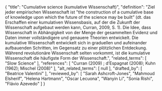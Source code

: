 {
    "title": "Cumulative science (kumulative Wissenschaft)",
    "definition": "Ziel jeder empirischen Wissenschaft ist \"the construction of a cumulative base of knowledge upon which the future of the science may be built” (dt. das Erschaffen einer kumulativen Wissensbasis, auf der die Zukunft der Wissenschaft aufgebaut werden kann, Curran, 2009, S. 1). Die Idee, dass Wissenschaft in Abhängigkeit von der Menge der gesammelten Evidenz und Daten immer vollständigere und genauere Theorien entwickelt. Die kumulative Wissenschaft entwickelt sich in graduellen und aufeinander aufbauenden Schritten, im Gegensatz zu einer plötzlichen Entdeckung. Während revolutionäre Wissenschaft selten vorkommt, ist die kumulative Wissenschaft die häufigste Form der Wissenschaft.",
    "related_terms": [
        "Slow Science"
    ],
    "references": [
        "Curran (2009) ; d’Espagnat (2008); Kuhn (1962); Mischel (2008)"
    ],
    "alt_related_terms": [
        null
    ],
    "drafted_by": [
        "Beatrice Valentini"
    ],
    "reviewed_by": [
        "Sarah Ashcroft-Jones",
        "Mahmoud Elsherif",
        "Helena Hartmann",
        "Oscar Lecuona",
        "Wanyin Li",
        "Sonia Rishi",
        "Flávio Azevedo"
    ]
}
